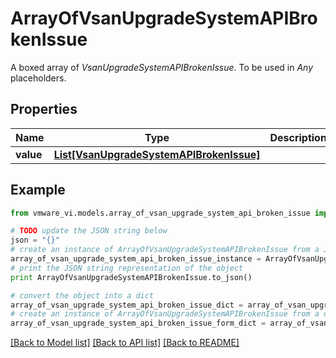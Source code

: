 # ArrayOfVsanUpgradeSystemAPIBrokenIssue

A boxed array of *VsanUpgradeSystemAPIBrokenIssue*. To be used in *Any* placeholders. 

## Properties
Name | Type | Description | Notes
------------ | ------------- | ------------- | -------------
**value** | [**List[VsanUpgradeSystemAPIBrokenIssue]**](VsanUpgradeSystemAPIBrokenIssue.md) |  | 

## Example

```python
from vmware_vi.models.array_of_vsan_upgrade_system_api_broken_issue import ArrayOfVsanUpgradeSystemAPIBrokenIssue

# TODO update the JSON string below
json = "{}"
# create an instance of ArrayOfVsanUpgradeSystemAPIBrokenIssue from a JSON string
array_of_vsan_upgrade_system_api_broken_issue_instance = ArrayOfVsanUpgradeSystemAPIBrokenIssue.from_json(json)
# print the JSON string representation of the object
print ArrayOfVsanUpgradeSystemAPIBrokenIssue.to_json()

# convert the object into a dict
array_of_vsan_upgrade_system_api_broken_issue_dict = array_of_vsan_upgrade_system_api_broken_issue_instance.to_dict()
# create an instance of ArrayOfVsanUpgradeSystemAPIBrokenIssue from a dict
array_of_vsan_upgrade_system_api_broken_issue_form_dict = array_of_vsan_upgrade_system_api_broken_issue.from_dict(array_of_vsan_upgrade_system_api_broken_issue_dict)
```
[[Back to Model list]](../README.md#documentation-for-models) [[Back to API list]](../README.md#documentation-for-api-endpoints) [[Back to README]](../README.md)


